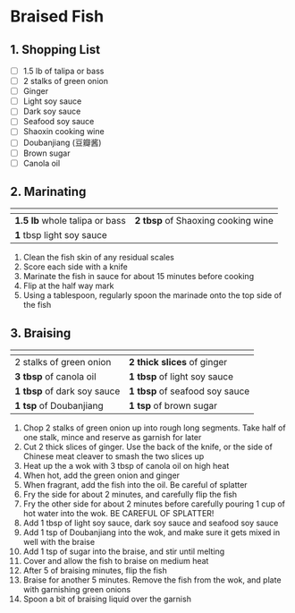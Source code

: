 # Braised Fish

## 1. Shopping List
- [ ] 1.5 lb of talipa or bass
- [ ] 2 stalks of green onion
- [ ] Ginger
- [ ] Light soy sauce
- [ ] Dark soy sauce
- [ ] Seafood soy sauce
- [ ] Shaoxin cooking wine
- [ ] Doubanjiang (豆瓣酱)
- [ ] Brown sugar
- [ ] Canola oil

## 2. Marinating
|<!-- -->|<!-- -->|
|---|---|
| **1.5 lb** whole talipa or bass | **2 tbsp** of Shaoxing cooking wine |
| **1** tbsp light soy sauce | |

1. Clean the fish skin of any residual scales
2. Score each side with a knife
3. Marinate the fish in sauce for about 15 minutes before cooking
4. Flip at the half way mark
5. Using a tablespoon, regularly spoon the marinade onto the top side of the fish


## 3. Braising
|<!-- -->|<!-- -->|
|---|---|
| 2 stalks of green onion | **2 thick slices** of ginger |
| **3 tbsp** of canola oil | **1 tbsp** of light soy sauce |
| **1 tbsp** of dark soy sauce | **1 tbsp** of seafood soy sauce |
| **1 tsp** of Doubanjiang | **1 tsp** of brown sugar |

1. Chop 2 stalks of green onion up into rough long segments. Take half of one stalk, mince and reserve as garnish for later
2. Cut 2 thick slices of ginger. Use the back of the knife, or the side of Chinese meat cleaver to smash the two slices up
3. Heat up the a wok with 3 tbsp of canola oil on high heat
4. When hot, add the green onion and ginger
5. When fragrant, add the fish into the oil. Be careful of splatter
6. Fry the side for about 2 minutes, and carefully flip the fish
7. Fry the other side for about 2 minutes before carefully pouring 1 cup of hot water into the wok. BE CAREFUL OF SPLATTER!
8. Add 1 tbsp of light soy sauce, dark soy sauce and seafood soy sauce
9. Add 1 tsp of Doubanjiang into the wok, and make sure it gets mixed in well with the braise
10. Add 1 tsp of sugar  into the braise, and stir until melting
11. Cover and allow the fish to braise on medium heat
12. After 5 of braising minutes, flip the fish
14. Braise for another 5 minutes. Remove the fish from the wok, and plate with garnishing green onions
15. Spoon a bit of braising liquid over the garnish
